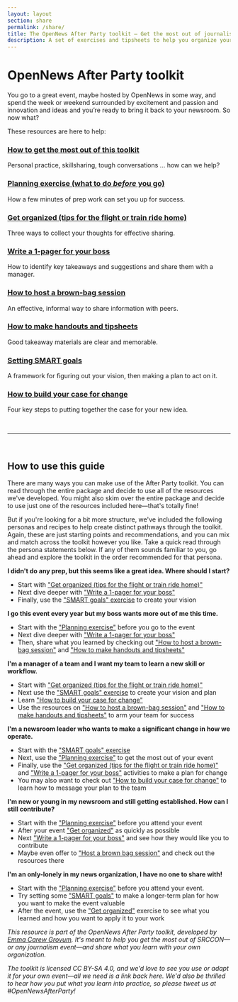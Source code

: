 ```yaml
---
layout: layout
section: share
permalink: /share/
title: The OpenNews After Party toolkit — Get the most out of journalism events
description: A set of exercises and tipsheets to help you organize your thoughts before attending a journalism event, then share what you learned after you get back home.
---
```


# OpenNews After Party toolkit

You go to a great event, maybe hosted by OpenNews in some way, and spend the week or weekend surrounded by excitement and passion and innovation and ideas and you’re ready to bring it back to your newsroom. So now what?

These resources are here to help:

### [How to get the most out of this toolkit](/share/introduction)
Personal practice, skillsharing, tough conversations ... how can we help?

### [Planning exercise (what to do _before_ you go)](/share/planning-exercise)
How a few minutes of prep work can set you up for success.

### [Get organized (tips for the flight or train ride home)](/share/get-organized)
Three ways to collect your thoughts for effective sharing.

### [Write a 1-pager for your boss](/share/one-pager)
How to identify key takeaways and suggestions and share them with a manager.

### [How to host a brown-bag session](/share/brown-bag-session)
An effective, informal way to share information with peers.

### [How to make handouts and tipsheets](/share/handouts-tipsheets)
Good takeaway materials are clear and memorable.

### [Setting SMART goals](/share/smart-goals)
A framework for figuring out your vision, then making a plan to act on it.

### [How to build your case for change](/share/case-for-change)
Four key steps to putting together the case for your new idea.

&nbsp;

_____

&nbsp;

## How to use this guide

There are many ways you can make use of the After Party toolkit. You can read through the entire package and decide to use all of the resources we've developed. You might also skim over the entire package and decide to use just one of the resources included here—that's totally fine!

But if you're looking for a bit more structure, we've included the following personas and recipes to help create distinct pathways through the toolkit. Again, these are just starting points and recommendations, and you can mix and match across the toolkit however you like. Take a quick read through the persona statements below. If any of them sounds familiar to you, go ahead and explore the toolkit in the order recommended for that persona.

**I didn't do any prep, but this seems like a great idea. Where should I start?**

* Start with ["Get organized (tips for the flight or train ride home)"](/share/get-organized)
* Next dive deeper with ["Write a 1-pager for your boss"](/share/one-pager)
* Finally, use the ["SMART goals" exercise](/share/smart-goals) to create your vision

**I go this event every year but my boss wants more out of me this time.**

* Start with the ["Planning exercise"](/share/planning-exercise) before you go to the event
* Next dive deeper with ["Write a 1-pager for your boss"](/share/one-pager)
* Then, share what you learned by checking out ["How to host a brown-bag session"](/share/brown-bag-session) and ["How to make handouts and tipsheets"](/share/handouts-tipsheets)

**I'm a manager of a team and I want my team to learn a new skill or workflow.**

* Start with ["Get organized (tips for the flight or train ride home)"](/share/get-organized)
* Next use the ["SMART goals" exercise](/share/smart-goals) to create your vision and plan
* Learn ["How to build your case for change"](/share/case-for-change)
* Use the resources on ["How to host a brown-bag session"](/share/brown-bag-session) and ["How to make handouts and tipsheets"](/share/handouts-tipsheets) to arm your team for success

**I'm a newsroom leader who wants to make a significant change in how we operate.**

* Start with the ["SMART goals" exercise](/share/smart-goals)
* Next, use the ["Planning exercise"](/share/planning-exercise) to get the most out of your event
* Finally, use the ["Get organized (tips for the flight or train ride home)"](/share/get-organized) and ["Write a 1-pager for your boss"](/share/one-pager) activities to make a plan for change
* You may also want to check out ["How to build your case for change"](/share/case-for-change) to learn how to message your plan to the team

**I'm new or young in my newsroom and still getting established. How can I still contribute?**

* Start with the ["Planning exercise"](/share/planning-exercise) before you attend your event
* After your event ["Get organized"](/share/get-organized) as quickly as possible
* Next ["Write a 1-pager for your boss"](/share/one-pager) and see how they would like you to contribute
* Maybe even offer to ["Host a brown bag session"](/share/brown-bag-session) and check out the resources there

**I'm an only-lonely in my news organization, I have no one to share with!**

* Start with the ["Planning exercise"](/share/planning-exercise) before you attend your event.
* Try setting some ["SMART goals"](/share/smart-goals) to make a longer-term plan for how you want to make the event valuable
* After the event, use the ["Get organized"](/share/get-organized) exercise to see what you learned and how you want to apply it to your work

_This resource is part of the OpenNews After Party toolkit, developed by [Emma Carew Grovum](https://twitter.com/emmacarew). It's meant to help you get the most out of SRCCON—or any journalism event—and share what you learn with your own organization._

_The toolkit is licensed CC BY-SA 4.0, and we'd love to see you use or adapt it for your own event—all we need is a link back here. We'd also be thrilled to hear how you put what you learn into practice, so please tweet us at #OpenNewsAfterParty!_
